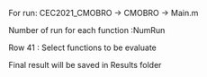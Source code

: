For run: CEC2021_CMOBRO -> CMOBRO -> Main.m

Number of run for each function :NumRun

Row 41 :  Select functions to be evaluate

Final result will be saved in Results folder
